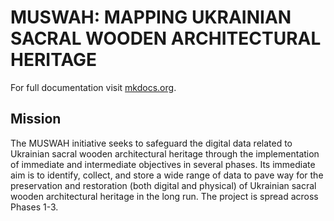 # MUSWAH: MAPPING UKRAINIAN SACRAL WOODEN ARCHITECTURAL HERITAGE

For full documentation visit [mkdocs.org](https://www.mkdocs.org).

## Mission

The MUSWAH initiative seeks to safeguard the digital data related to Ukrainian sacral wooden architectural heritage through the implementation of immediate and intermediate objectives in several phases. Its immediate aim is to identify, collect, and store a wide range of data to pave way for the preservation and restoration (both digital and physical) of Ukrainian sacral wooden architectural heritage in the long run. The project is spread across Phases 1-3.

